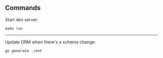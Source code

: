 ## Commands

Start dev server:

```
make run
```

---

Update ORM when there's a schema change:

```
go generate ./ent
```